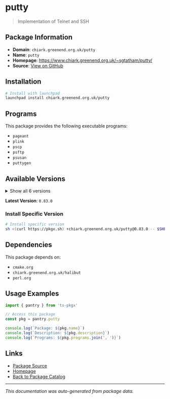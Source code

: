 # putty

> Implementation of Telnet and SSH

## Package Information

- **Domain**: `chiark.greenend.org.uk/putty`
- **Name**: `putty`
- **Homepage**: https://www.chiark.greenend.org.uk/~sgtatham/putty/
- **Source**: [View on GitHub](https://github.com/pkgxdev/pantry/tree/main/projects/chiark.greenend.org.uk/putty/package.yml)

## Installation

```bash
# Install with launchpad
launchpad install chiark.greenend.org.uk/putty
```

## Programs

This package provides the following executable programs:

- `pageant`
- `plink`
- `pscp`
- `psftp`
- `psusan`
- `puttygen`

## Available Versions

<details>
<summary>Show all 6 versions</summary>

- `0.83.0`, `0.82.0`, `0.81.0`, `0.80.0`, `0.79.0`
- `0.78.0`

</details>

**Latest Version**: `0.83.0`

### Install Specific Version

```bash
# Install specific version
sh <(curl https://pkgx.sh) +chiark.greenend.org.uk/putty@0.83.0 -- $SHELL -i
```

## Dependencies

This package depends on:

- `cmake.org`
- `chiark.greenend.org.uk/halibut`
- `perl.org`

## Usage Examples

```typescript
import { pantry } from 'ts-pkgx'

// Access this package
const pkg = pantry.putty

console.log(`Package: ${pkg.name}`)
console.log(`Description: ${pkg.description}`)
console.log(`Programs: ${pkg.programs.join(', ')}`)
```

## Links

- [Package Source](https://github.com/pkgxdev/pantry/tree/main/projects/chiark.greenend.org.uk/putty/package.yml)
- [Homepage](https://www.chiark.greenend.org.uk/~sgtatham/putty/)
- [Back to Package Catalog](../../../package-catalog.md)

---

*This documentation was auto-generated from package data.*
